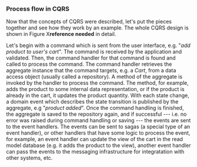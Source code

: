 ### Process flow in CQRS

Now that the concepts of CQRS were described, let's put the pieces together and see how they work by an example. The whole CQRS design is shown in Figure X**reference needed** in detail.

Let's begin with a command which is sent from the user interface, e.g. "*add product to user's cart*". The command is received by the application and validated. Then, the command handler for that command is found and called to process the command. The command handler retrieves the aggregate instance that the command targets, e.g. a *Cart*, from a data access object (usually called a repository). A method of the aggregate is invoked by the handler to process the command. The method, for example, adds the product to some internal data representation, or if the product is already in the cart, it updates the product quantity. With each state change, a domain event which describes the state transition is published by the aggregate, e.g "*product added*". Once the command handling is finished, the aggregate is saved to the repository again, and if successful --- i.e. no error was raised during command handling or saving --- the events are sent to the event handlers. The events can be sent to sagas (a special type of an event handler), or other handlers that have some logic to process the event, for example, an event handler can update the view of the cart in the read model database (e.g. it adds the product to the view), another event handler can pass the events to the messaging infrastructure for integratation with other systems, etc.